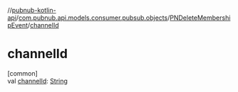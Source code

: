 //[pubnub-kotlin-api](../../../index.md)/[com.pubnub.api.models.consumer.pubsub.objects](../index.md)/[PNDeleteMembershipEvent](index.md)/[channelId](channel-id.md)

# channelId

[common]\
val [channelId](channel-id.md): [String](https://kotlinlang.org/api/latest/jvm/stdlib/kotlin-stdlib/kotlin/-string/index.html)
